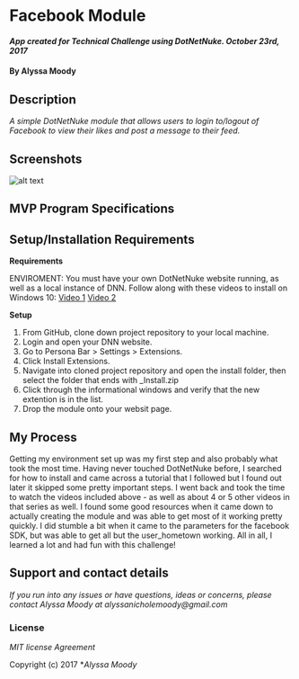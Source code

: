 # Facebook Module

#### _App created for Technical Challenge using DotNetNuke. October 23rd, 2017_

#### By **Alyssa Moody**

## Description

_A simple DotNetNuke module that allows users to login to/logout of Facebook to view their likes and post a message to their feed._

## Screenshots
![alt text](https://user-images.githubusercontent.com/9857432/31905067-cf6100f6-b7e1-11e7-9f1b-d17bc58c552e.png)

## MVP Program Specifications


## Setup/Installation Requirements

**Requirements**

ENVIROMENT:
You must have your own DotNetNuke website running, as well as a local instance of DNN. Follow along with these videos to install on Windows 10:
[Video 1](https://www.youtube.com/watch?v=JHriu1DBsmU)
[Video 2](https://www.youtube.com/watch?v=HybcKCWCj1Q&t=5s)

**Setup**

1. From GitHub, clone down project repository to your local machine.
2. Login and open your DNN website.
3. Go to Persona Bar > Settings > Extensions.
4. Click Install Extensions.
5. Navigate into cloned project repository and open the install folder, then select the folder that ends with _Install.zip
6. Click through the informational windows and verify that the new extention is in the list.
7. Drop the module onto your websit page.

## My Process

Getting my environment set up was my first step and also probably what took the most time. Having never touched DotNetNuke before, I searched for how to install and came across a tutorial that I followed but I found out later it skipped some pretty important steps. I went back and took the time to watch the videos included above - as well as about 4 or 5 other videos in that series as well. I found some good resources when it came down to actually creating the module and was able to get most of it working pretty quickly. I did stumble a bit when it came to the parameters for the facebook SDK, but was able to get all but the user_hometown working. All in all, I learned a lot and had fun with this challenge!

## Support and contact details

_If you run into any issues or have questions, ideas or concerns, please contact Alyssa Moody at alyssanicholemoody@gmail.com_

### License

*MIT license Agreement*

Copyright (c) 2017 **_Alyssa Moody_*
